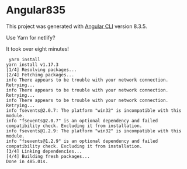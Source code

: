 # Angular835

This project was generated with [Angular CLI](https://github.com/angular/angular-cli) version 8.3.5.

Use Yarn for netlify? 

It took over eight minutes! 

```
 yarn install
yarn install v1.17.3
[1/4] Resolving packages...
[2/4] Fetching packages...
info There appears to be trouble with your network connection. Retrying...
info There appears to be trouble with your network connection. Retrying...
info There appears to be trouble with your network connection. Retrying...
info fsevents@2.0.7: The platform "win32" is incompatible with this module.
info "fsevents@2.0.7" is an optional dependency and failed compatibility check. Excluding it from installation.
info fsevents@1.2.9: The platform "win32" is incompatible with this module.
info "fsevents@1.2.9" is an optional dependency and failed compatibility check. Excluding it from installation.
[3/4] Linking dependencies...
[4/4] Building fresh packages...
Done in 485.01s.
```